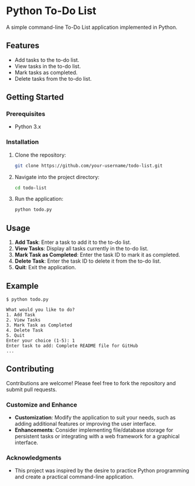 # Python To-Do List

A simple command-line To-Do List application implemented in Python.

## Features

- Add tasks to the to-do list.
- View tasks in the to-do list.
- Mark tasks as completed.
- Delete tasks from the to-do list.

## Getting Started

### Prerequisites

- Python 3.x

### Installation

1. Clone the repository:
   ```bash
   git clone https://github.com/your-username/todo-list.git
   ```

2. Navigate into the project directory:
   ```bash
   cd todo-list
   ```

3. Run the application:
   ```bash
   python todo.py
   ```

## Usage

1. **Add Task**: Enter a task to add it to the to-do list.
2. **View Tasks**: Display all tasks currently in the to-do list.
3. **Mark Task as Completed**: Enter the task ID to mark it as completed.
4. **Delete Task**: Enter the task ID to delete it from the to-do list.
5. **Quit**: Exit the application.

## Example

```
$ python todo.py

What would you like to do?
1. Add Task
2. View Tasks
3. Mark Task as Completed
4. Delete Task
5. Quit
Enter your choice (1-5): 1
Enter task to add: Complete README file for GitHub
...
```

## Contributing

Contributions are welcome! Please feel free to fork the repository and submit pull requests.


### Customize and Enhance

- **Customization**: Modify the application to suit your needs, such as adding additional features or improving the user interface.
- **Enhancements**: Consider implementing file/database storage for persistent tasks or integrating with a web framework for a graphical interface.

### Acknowledgments

- This project was inspired by the desire to practice Python programming and create a practical command-line application.
